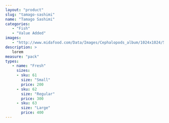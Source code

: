 ```yaml
---
layout: "product"
slug: "tamago-sashimi"
name: "Tamago Sashimi"
categories:
   - "Fish"
   - "Value Added"
images:
   - "http://www.midafood.com/Data/Images/Cephalopods_album/1024x1024/54acdb77e60ec196.jpg"
description: >
   lorem
measure: "pack"
types: 
   - name: "Fresh"
     sizes: 
     - sku: 61
       size: "Small"
       price: 200
     - sku: 62
       size: "Regular"
       price: 300
     - sku: 63
       size: "Large"
       price: 400
---
```

